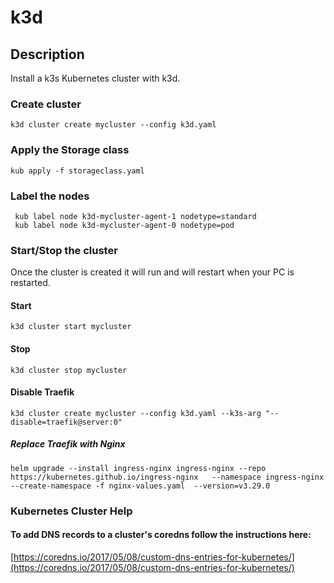 # k3d

## Description

Install a k3s Kubernetes cluster with k3d.

### Create cluster

```angular2html
k3d cluster create mycluster --config k3d.yaml
```

### Apply the Storage class

```angular2html
kub apply -f storageclass.yaml
```

### Label the nodes

```angular2html
 kub label node k3d-mycluster-agent-1 nodetype=standard
 kub label node k3d-mycluster-agent-0 nodetype=pod
```

### Start/Stop the cluster

Once the cluster is created it will run and will restart when your PC is restarted.

#### Start

```angular2html
k3d cluster start mycluster
```

#### Stop

```angular2html
k3d cluster stop mycluster
```

#### Disable Traefik

```
k3d cluster create mycluster --config k3d.yaml --k3s-arg "--disable=traefik@server:0" 
```

##### Replace Traefik with Nginx

```
helm upgrade --install ingress-nginx ingress-nginx --repo https://kubernetes.github.io/ingress-nginx   --namespace ingress-nginx --create-namespace -f nginx-values.yaml  --version=v3.29.0
```

### Kubernetes Cluster Help

#### To add DNS records to a cluster's coredns follow the instructions here:

[https://coredns.io/2017/05/08/custom-dns-entries-for-kubernetes/](https://coredns.io/2017/05/08/custom-dns-entries-for-kubernetes/)

